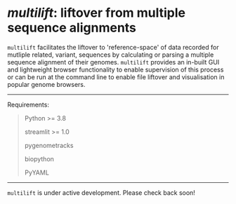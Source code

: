 # *multilift*: liftover from multiple sequence alignments

`multilift` facilitates the liftover to 'reference-space' of data recorded for
mutliple related, variant, sequences by calculating or parsing a multiple
sequence alignment of their genomes. `multilift` provides an in-built GUI and
lightweight browser functionality to enable supervision of this process or can
be run at the command line to enable file liftover and visualisation in
popular genome browsers.

---

Requirements:
> Python >= 3.8
>
> streamlit >= 1.0
>
> pygenometracks
>
> biopython
>
> PyYAML

---

`multilift` is under active development. Please check back soon!
